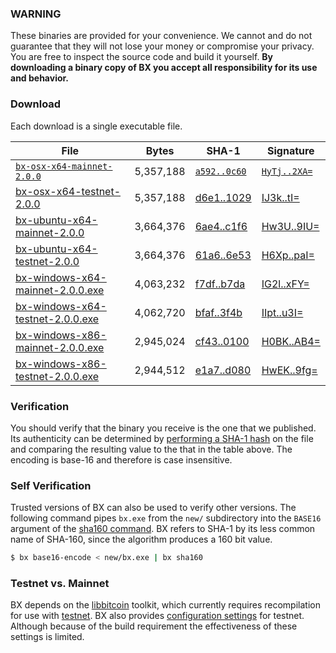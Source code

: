 ### WARNING

These binaries are provided for your convenience. We cannot and do not guarantee that they will not lose your money or compromise your privacy. You are free to inspect the source code and build it yourself. **By downloading a binary copy of BX you accept all responsibility for its use and behavior.**

### Download
Each download is a single executable file.

| File | Bytes | SHA-1 | Signature |
|------|-------|-------|-----------|
| [`bx-osx-x64-mainnet-2.0.0`]()         | 5,357,188 | [`a592..0c60`](#a59227ab8b7b63a14f5faffcfd30ed30e47f0c60) | [`HyTj..2XA=`](#HyTjsXlSGktaG2W9wbnhzdvRohZSs4kH5DP4lUqDmy2DXoLMo9P5kAVAdf54sPGmycHwVo0kevxM0pdkk6AU2XA=) |
| [bx-osx-x64-testnet-2.0.0]()         | 5,357,188 | [d6e1..1029](#d6e1dd461cbae487642bfd610a60024b8fd01029) | [IJ3k..tI=](#IJ3kpajlbWmplyxkCAXOw4iQvN9GEENMOoncA1zp/j5+dcFOW72TmcLDixEWGqovAoUXqUuB81t4ujAeZnmc4tI=) |
| [bx-ubuntu-x64-mainnet-2.0.0]()      | 3,664,376 | [6ae4..c1f6](#6ae4d2a9ce8f99a5f957bf37c6f341446bd6c1f6) | [Hw3U..9IU=](#Hw3UvUZChHdZNcP/NHriePf+xHUAzuApvOla6qS9LI5/I1PEGkdi/fz2NJGC5k29D0G2JPq07E8Tic1QM2Fe9IU=) |
| [bx-ubuntu-x64-testnet-2.0.0]()      | 3,664,376 | [61a6..6e53](#61a621e74a439fa52da7ae7db80dbf73f95d6e53) | [H6Xp..paI=](#H6XpodRpfWGVVGPf+If6q7Mx1VfG42abgfMOnHnnM8fcKiDXPoncmP9C1IKOBsfpXEoQo6s+lahJggQRRWdtpaI=) |
| [bx-windows-x64-mainnet-2.0.0.exe]() | 4,063,232 | [f7df..b7da](#f7df1ca6519bf234651c0566cf5428a1b562b7da) | [IG2l..xFY=](#IG2lZFMT3iQQzxibRj/Flxcuf2DgcgEKGyMi4gPhjg/sYhOvk9zDCZa95zBokA2jRW52v6/OeNHwRRJqk6xqxFY=) |
| [bx-windows-x64-testnet-2.0.0.exe]() | 4,062,720 | [bfaf..3f4b](#bfaf406f20c5f0ffe641646342c8a12b2c203f4b) | [IIpt..u3I=](#IIptIvhwmfnC+3t57kw9kKpuQwxEyKEAc2v5nbCgMWT6Ni618rjzk3c5KspSmFmCc8VLJ2RP7zQD/nw/zCdTu3I=) |
| [bx-windows-x86-mainnet-2.0.0.exe]() | 2,945,024 | [cf43..0100](#cf43ca91dabd123048c8c1275a8f1e15443b0100) | [H0BK..AB4=](#H0BKoE4vkd65FPgatb5mOdO54i5VlnM8d4rbH+sjaku7KN8Rlc1Ie2zVzijt2TtcTGvYQUeK91LAHlMnS5YEAB4=) |
| [bx-windows-x86-testnet-2.0.0.exe]() | 2,944,512 | [e1a7..d080](#e1a7a9560b089b83cdd151726436b5857798d080) | [HwEK..9fg=](#HwEKQUje+F5zZuWEOZ1ylsO5xWEg5bXwjUQb/hRdVQ1KW3QPvhgyplKq/C2Ra8uSd2o/py07u1GlybNhLVAY9fg=) |

### Verification
You should verify that the binary you receive is the one that we published. Its authenticity can be determined by [performing a SHA-1 hash](http://onlinemd5.com) on the file and comparing the resulting value to the that in the table above. The encoding is base-16 and therefore is case insensitive.

### Self Verification
Trusted versions of BX can also be used to verify other versions. The following command pipes `bx.exe` from the `new/` subdirectory into the `BASE16` argument of the [sha160 command](bx-sha160). BX refers to SHA-1 by its less common name of SHA-160, since the algorithm produces a 160 bit value.
```sh
$ bx base16-encode < new/bx.exe | bx sha160
```

### Testnet vs. Mainnet
BX depends on the [libbitcoin](https://github.com/libbitcoin/libbitcoin) toolkit, which currently requires recompilation for use with [testnet](https://en.bitcoin.it/wiki/Testnet). BX also provides [configuration settings](https://github.com/libbitcoin/libbitcoin-explorer/wiki/Configuration-Settings) for testnet. Although because of the build requirement the effectiveness of these settings is limited.